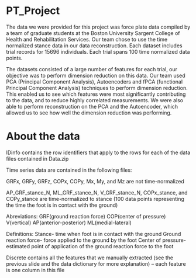 # PT_Project

The data we were provided for this project was force plate data compiled by a team of graduate students at the Boston University Sargent College of Health and Rehabilitation Services. Our team chose to use the time normalized stance data in our data reconstruction. Each dataset includes trial records for 15696 individuals. Each trial spans 100 time normalized data points.

The datasets consisted of a large number of features for each trial, our objective was to perform dimension reduction on this data. Our team used PCA (Principal Component Analysis), Autoencoders and fPCA (functional Principal Component Analysis) techniques to perform dimension reduction. This enabled us to see which features were most significantly contributing to the data, and to reduce highly correlated measurements. We were also able to perform reconstruction on the PCA and the Autoencoder, which allowed us to see how well the dimension reduction was performing. 

# About the data

IDinfo contains the row identifiers that apply to the rows for each of the data files contained in Data.zip​

Time series data are contained in the following files:​

GRFx, GRFy, GRFz, COPx, COPy, Mx, My, and Mz are not time-normalized​

AP_GRF_stance_N, ML_GRF_stance_N, V_GRF_stance_N, COPx_stance, and COPy_stance are time-normalized to stance (100 data points representing the time the foot is in contact with the ground)​

Abreviations:
  GRF(ground reaction force)
  COP(center of pressure)
  V(vertical)
  AP(anterior-posterior)
  ML(medial-lateral)

Definitions:
  Stance- time when foot is in contact with the ground
  Ground reaction force- force applied to the ground by the foot
  Center of pressure- estimated point of application of the ground reaction force to the foot

Discrete contains all the features that we manually extracted (see the previous slide and the data dictionary for more explanation) – each feature is one column in this file​